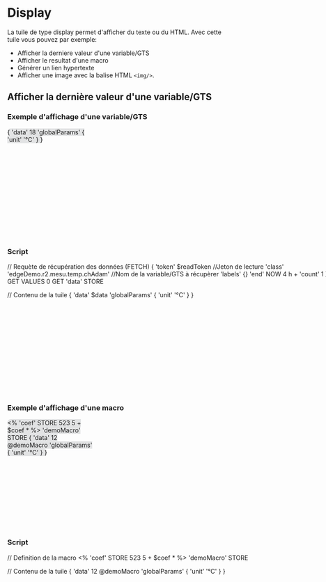 # Display

La tuile de type display permet d'afficher du texte ou du HTML. Avec cette tuile vous pouvez par exemple:
 * Afficher la derniere valeur d'une variable/GTS
 * Afficher le resultat d'une macro
 * Générer un lien hypertexte
 * Afficher une image avec la balise HTML ```<img/>```.


## Afficher la dernière valeur d'une variable/GTS

### Exemple d'affichage d'une variable/GTS

<div style="width: 200px; height:250px;">
<discovery-tile url="https://sandbox.senx.io/api/v0/exec" type="display" chart-title="Température">
  {
    'data' 18
    'globalParams' { 'unit' '°C' }
  }
</discovery-tile>
</div>

### Script

<div style="min-height: 300px; width: 800px;">
<warp-view-editor url="https://warp.senx.io/api/v0/exec" width-px=800 theme="dark" id="editor horizontal-layout="false" show-result="false" show-execute="false"> 
// Requète de récupération des données (FETCH)
{ 
    'token' $readToken //Jeton de lecture
    'class' 'edgeDemo.r2.mesu.temp.chAdam' //Nom de la variable/GTS à récupèrer
    'labels' {} 
    'end' NOW 4 h + 
    'count' 1 
} FETCH  0 GET VALUES 0 GET 'data' STORE 

// Contenu de la tuile
{ 
    'data' $data 
    'globalParams' { 'unit' '°C' }
}
</warp-view-editor>
</div>

### Exemple d'affichage d'une macro

<div style="width: 200px; height:250px;">
<discovery-tile url="https://sandbox.senx.io/api/v0/exec" type="display" chart-title="Température">
<% 'coef' STORE 523 5 + $coef * %> 'demoMacro' STORE
{
    'data' 12 @demoMacro
    'globalParams' { 'unit' '°C' }
}
</discovery-tile>
</div>

### Script

<div style="min-height: 300px; width: 800px;">
<warp-view-editor url="https://warp.senx.io/api/v0/exec" width-px=800 theme="dark" id="editor horizontal-layout="false" show-result="false" show-execute="false" > 
// Definition de la macro
<% 'coef' STORE 523 5 + $coef * %> 'demoMacro' STORE

// Contenu de la tuile
{
    'data' 12 @demoMacro
    'globalParams' { 'unit' '°C' }
}
</warp-view-editor>
</div>

<style>
    discovery-tile {
        border: black;
        border-width:  1px;
        background-color: #3A3C4622;
        border-radius: 50px;
    }
</style>